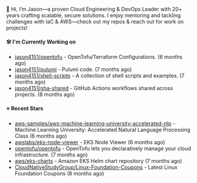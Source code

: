 👋 Hi, I’m Jason—a proven Cloud Engineering & DevOps Leader with 20+ years crafting scalable, secure solutions. I enjoy mentoring and tackling challenges with IaC & AWS—check out my repos & reach out for work on projects!

#### 🛠️ I'm Currently Working on

- [jason4151/opentofu](https://github.com/jason4151/opentofu) - OpenTofu/Terraform Configurations. (6 months ago)
- [jason4151/pulumi](https://github.com/jason4151/pulumi) - Pulumi code. (7 months ago)
- [jason4151/shell-scripts](https://github.com/jason4151/shell-scripts) - A collection of shell scripts and examples. (7 months ago)
- [jason4151/gha-shared](https://github.com/jason4151/gha-shared) - GitHub Actions workflows shared across projects. (8 months ago)

#### ⭐ Recent Stars

- [aws-samples/aws-machine-learning-university-accelerated-nlp](https://github.com/aws-samples/aws-machine-learning-university-accelerated-nlp) - Machine Learning University: Accelerated Natural Language Processing Class (6 months ago)
- [awslabs/eks-node-viewer](https://github.com/awslabs/eks-node-viewer) - EKS Node Viewer (6 months ago)
- [opentofu/opentofu](https://github.com/opentofu/opentofu) - OpenTofu lets you declaratively manage your cloud infrastructure. (7 months ago)
- [aws/eks-charts](https://github.com/aws/eks-charts) - Amazon EKS Helm chart repository (7 months ago)
- [CloudNativeStudyGroup/Linux-Foundation-Coupons](https://github.com/CloudNativeStudyGroup/Linux-Foundation-Coupons) - Latest Linux Foundation Coupons (8 months ago)
